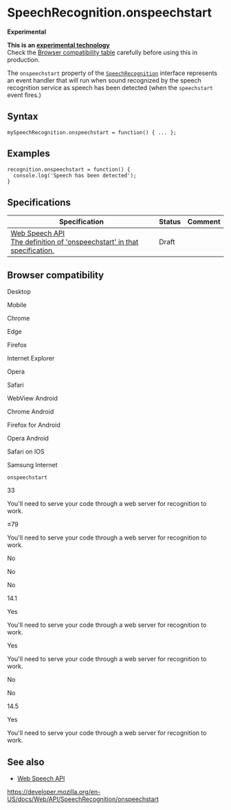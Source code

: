 SpeechRecognition.onspeechstart
===============================

**Experimental**

**This is an [experimental technology](https://developer.mozilla.org/en-US/docs/MDN/Guidelines/Conventions_definitions#experimental)**  
Check the [Browser compatibility table](#browser_compatibility) carefully before using this in production.

The `onspeechstart` property of the [`SpeechRecognition`](../speechrecognition) interface represents an event handler that will run when sound recognized by the speech recognition service as speech has been detected (when the `speechstart` event fires.)

Syntax
------

    mySpeechRecognition.onspeechstart = function() { ... };

Examples
--------

    recognition.onspeechstart = function() {
      console.log('Speech has been detected');
    }

Specifications
--------------

<table><thead><tr class="header"><th>Specification</th><th>Status</th><th>Comment</th></tr></thead><tbody><tr class="odd"><td><a href="https://wicg.github.io/speech-api/#dom-speechrecognition-onspeechstart">Web Speech API<br />
<span class="small">The definition of 'onspeechstart' in that specification.</span></a></td><td><span class="spec-draft">Draft</span></td><td></td></tr></tbody></table>

Browser compatibility
---------------------

Desktop

Mobile

Chrome

Edge

Firefox

Internet Explorer

Opera

Safari

WebView Android

Chrome Android

Firefox for Android

Opera Android

Safari on IOS

Samsung Internet

`onspeechstart`

33

You'll need to serve your code through a web server for recognition to work.

≤79

You'll need to serve your code through a web server for recognition to work.

No

No

No

14.1

Yes

You'll need to serve your code through a web server for recognition to work.

Yes

You'll need to serve your code through a web server for recognition to work.

No

No

14.5

Yes

You'll need to serve your code through a web server for recognition to work.

See also
--------

-   [Web Speech API](../web_speech_api)

<a href="https://developer.mozilla.org/en-US/docs/Web/API/SpeechRecognition/onspeechstart" class="_attribution-link">https://developer.mozilla.org/en-US/docs/Web/API/SpeechRecognition/onspeechstart</a>
